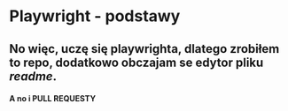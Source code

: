 # **Playwright - podstawy**
## No więc, uczę się **playwrighta**, dlatego zrobiłem to repo, dodatkowo obczajam se edytor pliku _readme_.
#### A no i **PULL REQUESTY**
